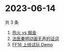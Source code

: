 # 2023-06-14

共 3 条

<!-- BEGIN ZHIHUSEARCH -->
<!-- 最后更新时间 Wed Jun 14 2023 01:10:30 GMT+0800 (China Standard Time) -->
1. [热火 vs 掘金](https://www.zhihu.com/search?q=热火%20vs%20掘金)
1. [法医秦明动画无声的证词](https://www.zhihu.com/search?q=法医秦明动画无声的证词)
1. [FF16 上线试玩 Demo](https://www.zhihu.com/search?q=FF16%20上线试玩%20Demo)
<!-- END ZHIHUSEARCH -->
